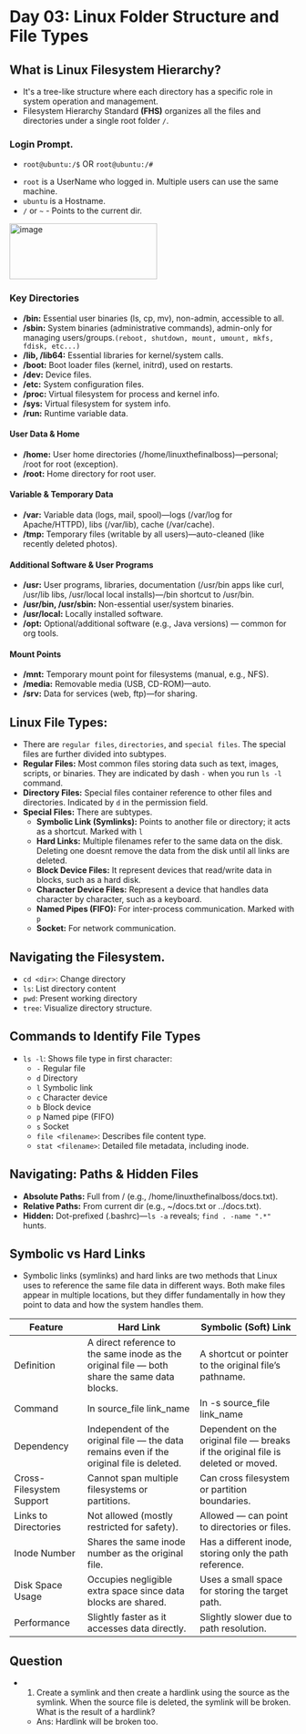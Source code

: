 # Day 03: Linux Folder Structure and File Types

## What is Linux Filesystem Hierarchy?
- It's a tree-like structure where each directory has a specific role in system operation and management.
- Filesystem Hierarchy Standard **(FHS)** organizes all the files and directories under a single root folder `/`.

### Login Prompt.
* `root@ubuntu:/$` OR `root@ubuntu:/#`
- `root` is a UserName who logged in. Multiple users can use the same machine.
- `ubuntu` is a Hostname.
- `/` or `~` - Points to the current dir.

 <img width="259" height="98" alt="image" src="https://github.com/user-attachments/assets/707af81a-7d3a-4099-9eb2-cea66dcf6c10" />

### Key Directories
- **/bin:** Essential user binaries (ls, cp, mv), non-admin, accessible to all.
- **/sbin:** System binaries (administrative commands), admin-only for managing users/groups.`(reboot, shutdown, mount, umount, mkfs, fdisk, etc...)`
- **/lib, /lib64:** Essential libraries for kernel/system calls.
- **/boot:** Boot loader files (kernel, initrd), used on restarts.
- **/dev:** Device files.
- **/etc:** System configuration files.
- **/proc:** Virtual filesystem for process and kernel info.
- **/sys:** Virtual filesystem for system info.
- **/run:** Runtime variable data.

#### User Data & Home
- **/home:** User home directories (/home/linuxthefinalboss)—personal; /root for root (exception).
- **/root:** Home directory for root user.
 
#### Variable & Temporary Data
- **/var:** Variable data (logs, mail, spool)—logs (/var/log for Apache/HTTPD), libs (/var/lib), cache (/var/cache).
- **/tmp:** Temporary files (writable by all users)—auto-cleaned (like recently deleted photos).
  
#### Additional Software & User Programs
- **/usr:** User programs, libraries, documentation (/usr/bin apps like curl, /usr/lib libs, /usr/local local installs)—/bin shortcut to /usr/bin.
- **/usr/bin, /usr/sbin:** Non-essential user/system binaries.
- **/usr/local:** Locally installed software.
- **/opt:** Optional/additional software (e.g., Java versions) — common for org tools.

#### Mount Points
- **/mnt:** Temporary mount point for filesystems (manual, e.g., NFS).
- **/media:** Removable media (USB, CD-ROM)—auto.
- **/srv:** Data for services (web, ftp)—for sharing.

## Linux File Types:
- There are `regular files`, `directories`, and `special files`. The special files are further divided into subtypes.
- **Regular Files:** Most common files storing data such as text, images, scripts, or binaries. They are indicated by dash `-` when you run `ls -l` command.
- **Directory Files:** Special files container reference to other files and directories. Indicated by `d` in the permission field.
- **Special Files:** There are subtypes.
  - **Symbolic Link (Symlinks):** Points to another file or directory; it acts as a shortcut. Marked with `l`
  - **Hard Links:** Multiple filenames refer to the same data on the disk. Deleting one doesnt remove the data from the disk until all links are deleted.
  - **Block Device Files:** It represent devices that read/write data in blocks, such as a hard disk.
  - **Character Device Files:** Represent a device that handles data character by character, such as a keyboard.
  - **Named Pipes (FIFO):** For inter-process communication. Marked with `p`
  - **Socket:** For network communication.
 
## Navigating the Filesystem.
- `cd <dir>`: Change directory
- `ls`: List directory content
- `pwd`: Present working directory
- `tree`: Visualize directory structure.

## Commands to Identify File Types
- `ls -l`: Shows file type in first character:
    - `-` Regular file
    - `d` Directory
    - `l` Symbolic link
    - `c` Character device
    - `b` Block device
    - `p` Named pipe (FIFO)
    - `s` Socket
  - `file <filename>`: Describes file content type.
  - `stat <filename>`: Detailed file metadata, including inode.

## Navigating: Paths & Hidden Files
- **Absolute Paths:** Full from / (e.g., /home/linuxthefinalboss/docs.txt).
- **Relative Paths:** From current dir (e.g., ~/docs.txt or ../docs.txt).
- **Hidden:** Dot-prefixed (.bashrc)—`ls -a` reveals; `find . -name ".*"` hunts.

## Symbolic vs Hard Links
- Symbolic links (symlinks) and hard links are two methods that Linux uses to reference the same file data in different ways. Both make files appear in multiple locations, but they differ fundamentally in how they point to data and how the system handles them.

|Feature                   |  Hard Link                                                                                     |  Symbolic (Soft) Link      |                                                       
|--------------------------|------------------------------------------------------------------------------------------------|---------------------------------------------------------------------------------|
Definition                |  A direct reference to the same inode as the original file — both share the same data blocks.  |  A shortcut or pointer to the original file’s pathname.                           
Command                   |  ln source_file link_name                                                                      |  ln -s source_file link_name                                                      
Dependency                |  Independent of the original file — the data remains even if the original file is deleted.     |  Dependent on the original file — breaks if the original file is deleted or moved.
Cross-Filesystem Support  |  Cannot span multiple filesystems or partitions.                                               |  Can cross filesystem or partition boundaries.                                    
Links to Directories      |  Not allowed (mostly restricted for safety).                                                   |  Allowed — can point to directories or files.                                     
Inode Number              |  Shares the same inode number as the original file.                                            |  Has a different inode, storing only the path reference.                          
Disk Space Usage          |  Occupies negligible extra space since data blocks are shared.                                 |  Uses a small space for storing the target path.                                    
Performance               |  Slightly faster as it accesses data directly.                                                 |  Slightly slower due to path resolution.                                         

## Question
- 1) Create a symlink and then create a hardlink using the source as the symlink. When the source file is deleted, the symlink will be broken. What is the result of a hardlink?
   - Ans: Hardlink will be broken too.

